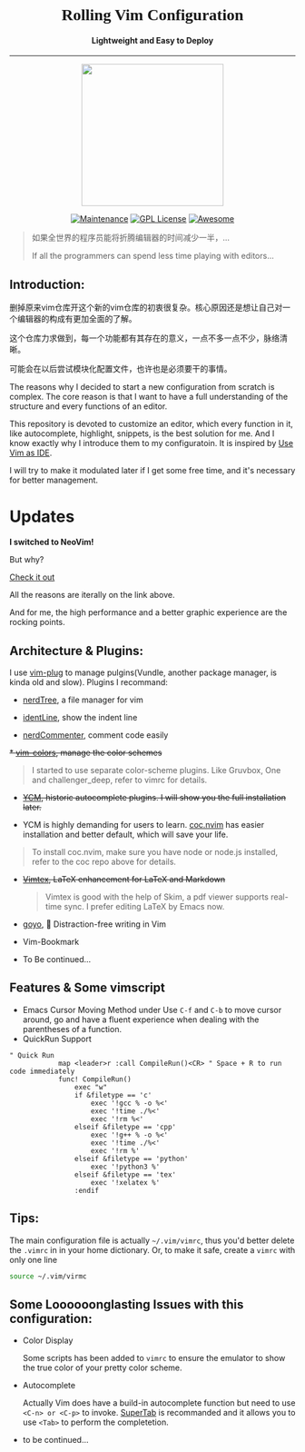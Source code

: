 <h1 align="center" style="font-family:georgia">Rolling Vim Configuration</h1>
<h4 align="center">Lightweight and Easy to Deploy</h4>
<hr/>
<p align="center">
  <img src="https://upload.wikimedia.org/wikipedia/commons/9/9f/Vimlogo.svg" width="250" height="250"/>
</p>

<p align="center">
<a href="https://github.com/chang2000/rolling-vimrc"><img src="https://img.shields.io/badge/Maintained%3F-yes-green.svg" alt="Maintenance"></a>
<a href="https://www.gnu.org/licenses/gpl-3.0"><img src="https://img.shields.io/badge/License-GPL%20v3-blue.svg" alt="GPL License"></a>
<a href="https://github.com/sindresorhus/awesome"><img src="https://cdn.rawgit.com/sindresorhus/awesome/d7305f38d29fed78fa85652e3a63e154dd8e8829/media/badge.svg" alt="Awesome"></a>
</p>



> 如果全世界的程序员能将折腾编辑器的时间减少一半，...
>
> If all the programmers can spend less time playing with editors...

## Introduction:
删掉原来vim仓库开这个新的vim仓库的初衷很复杂。核心原因还是想让自己对一个编辑器的构成有更加全面的了解。

这个仓库力求做到，每一个功能都有其存在的意义，一点不多一点不少，脉络清晰。

可能会在以后尝试模块化配置文件，也许也是必须要干的事情。

The reasons why I decided to start a new configuration from scratch is complex. The core reason is that I want to have a full understanding of the structure and every functions of an editor.

This repository is devoted to customize an editor, which every function in it, like autocomplete, highlight, snippets, is the best solution for me. And I know exactly why I introduce them to my configuratoin. It is inspired by [Use Vim as IDE](https://github.com/yangyangwithgnu/use_vim_as_ide).

I will try to make it modulated later if I get some free time, and it's necessary for better management.



# Updates

**I switched to NeoVim!**

But why?

[Check it out](https://neovim.io/)

All the reasons are iterally on the link above.

And for me, the high performance and a better graphic experience are the rocking points.

## Architecture & Plugins:

I use [vim-plug](https://github.com/junegunn/vim-plug) to manage pulgins(Vundle, another package manager, is kinda old and slow). Plugins I recommand:

* [nerdTree](https://github.com/scrooloose/nerdtree), a file manager for vim

* [identLine](https://github.com/Yggdroot/indentLine), show the indent line

* [nerdCommenter](https://github.com/scrooloose/nerdcommenter), comment code easily

~~* [vim-colors](https://github.com/jakwings/vim-colors), manage the color schemes~~
  > I started to use separate color-scheme plugins. Like Gruvbox, One and challenger_deep, refer to vimrc for details.

* ~~[YCM](https://github.com/Valloric/YouCompleteMe), historic autocomplete plugins. I will show you the full installation later.~~

* YCM is highly demanding for users to learn. [coc.nvim](https://github.com/neoclide/coc.nvim) has easier installation and better default, which will save your life. 
  
> To install coc.nvim, make sure you have node or node.js installed, refer to the coc repo above for details.

* ~~[Vimtex](https://github.com/lervag/vimtex), LaTeX enhancement for LaTeX and Markdown~~
  
  > Vimtex is good with the help of Skim, a pdf viewer supports real-time sync. I prefer editing LaTeX by Emacs now.
  
* [goyo](https://github.com/junegunn/goyo.vim), 🌷 Distraction-free writing in Vim

* Vim-Bookmark

* To Be continued...

## Features & Some vimscript
* Emacs Cursor Moving Method under 
	Use `C-f` and `C-b` to move cursor around, go and have a fluent experience when dealing with the parentheses of a function.
* QuickRun Support

``` vim
" Quick Run
            map <leader>r :call CompileRun()<CR> " Space + R to run code immediately
            func! CompileRun()
                exec "w"
                if &filetype == 'c'
                    exec '!gcc % -o %<'
                    exec '!time ./%<'
                    exec '!rm %<'
                elseif &filetype == 'cpp'
                    exec '!g++ % -o %<'
                    exec '!time ./%<'
                    exec '!rm %'
                elseif &filetype == 'python'
                    exec '!python3 %'
                elseif &filetype == 'tex'
                    exec '!xelatex %'
                :endif

```
## Tips:

The main configuration file is actually `~/.vim/vimrc`, thus you'd better delete the `.vimrc` in in your home dictionary. Or, to make it safe, create a `vimrc` with only one line
```bash
source ~/.vim/virmc
```



## Some Loooooonglasting Issues with this configuration:

* Color Display

  Some scripts has been added to `vimrc` to ensure the emulator to show the true color of your pretty color scheme.
  
* Autocomplete
  
  Actually Vim does have a build-in autocomplete function but need to use `<C-n> or <C-p>` to invoke. [SuperTab](https://github.com/ervandew/supertab) is recommanded and it allows you to use `<Tab>` to perform the completetion.
  
* to be continued...

